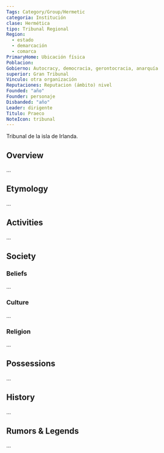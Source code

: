 ```yaml
---
Tags: Category/Group/Hermetic
categoria: Institución
clase: Hermética 
tipo: Tribunal Regional
Region: 
  - estado
  - demarcación 
  - comarca
PrimaryHome: Ubicación física
Poblacion: 
Gobierno: Autocracy, democracia, gerontocracia, anarquía
superior: Gran Tribunal
Vinculo: otra organización 
Reputaciones: Reputacion (ámbito) nivel
Founded: "año" 
Founder: personaje
Disbanded: "año"
Leader: dirigente
Titulo: Praeco
NoteIcon: tribunal
---
```

Tribunal de la isla de Irlanda. 
## Overview
...

## Etymology
...
## Activities
...

## Society
### Beliefs
...
### Culture
...

### Religion
...

## Possessions
...

## History
...

## Rumors & Legends
...


